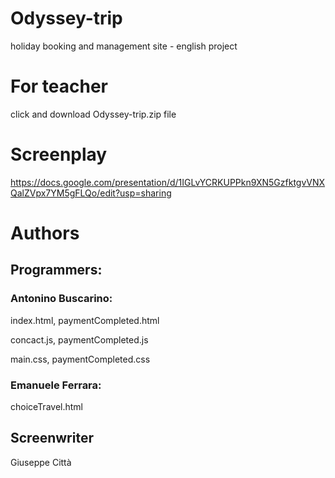 # Odyssey-trip
holiday booking and management site - english project

# For teacher
click and download Odyssey-trip.zip file

# Screenplay
https://docs.google.com/presentation/d/1IGLvYCRKUPPkn9XN5GzfktgvVNXQalZVpx7YM5gFLQo/edit?usp=sharing

# Authors

 ## Programmers:
 ### Antonino Buscarino:
 index.html, paymentCompleted.html
 
 concact.js, paymentCompleted.js
  
 main.css, paymentCompleted.css
 
 ### Emanuele Ferrara:
 choiceTravel.html
 
## Screenwriter
Giuseppe Città
